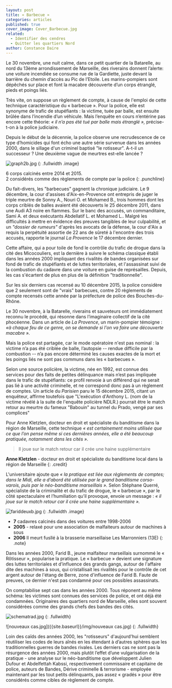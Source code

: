 ```yaml
---
layout: post
title: « Barbecue »
categories: articles
published: true
cover_image: Cover_Barbecue.jpg
related: 
  - Identifier des cendres
  - Quitter les quartiers Nord
author: Constance Daire
---
```






Le 30 novembre, une nuit calme, dans ce petit quartier de la Batarelle, au nord du 13ème arrondissement de Marseille, des riverains donnent l’alerte: une voiture incendiée se consume rue de la Gardiette, juste devant la barrière du chemin d’accès au Pic de l’Etoile. Les marins-pompiers sont dépêchés sur place et font la macabre découverte d’un corps étranglé, pieds et poings liés. 

Très vite, on suppose un règlement de compte, à cause de l'emploi de cette technique caractéristique du « barbecue ». Pour la police, elle est synonyme de trafic de stupéfiants : la victime, tuée par balle, est ensuite brûlée dans l’incendie d’un véhicule.  Mais l’enquête en cours n’entérine pas encore cette théorie: _« il n’a pas été tué par balle mais étranglé »,_ précise-t-on à la police judiciaire.

Depuis le début de la décennie, la police observe une recrudescence de ce type d’homicides qui font écho une autre série survenue dans les années 2000, dans le sillage d'un criminel baptisé "le rotisseur". A-t-il un successeur ? Une deuxième vague de meurtres est-elle lancée ? 

![graph2b.jpg]({{site.baseurl}}/img/graph2b.jpg)
{: .fullwidth .image}

6 corps calcinés entre 2014 et 2015.<br />
2 considérés comme des règlements de compte par la police
{: .punchline}

Du fait-divers, les "barbecues" gagnent la chronique judiciaire. Le 9 décembre, la cour d'assises d'Aix-en-Provence ont entrepris de juger le triple meurtre de Sonny A., Nouri O. et Mohamed B., trois hommes dont les corps criblés de balles avaient été découverts le 25 décembre 2011, dans une Audi A3 noire en flammes. Sur le banc des accusés, un commanditaire, Sami A. et deux exécutants Abdellatif L. et Mohamed L.. Malgré les difficultés à mettre en évidence des preuves tangibles de leur culpabilité, et un _"dossier de rumeurs"_ d'après les avocats de la défense, la cour d'Aix a requis la perpétuité assortie de 22 ans de sûreté à l'encontre des trois accusés, rapporte le journal _La Provence_ le 17 décembre dernier.

Cette affaire, qui a pour toile de fond le contrôle du trafic de drogue dans la cité des Micocouliers, est la dernière à suivre le schéma classique établi dans les années 2000 impliquant des rivalités de bandes organisées sur fond de trafic de stupéfiants et de luttes territoriales, et l'assassinat suivi de la combustion du cadavre dans une voiture en guise de représailles. Depuis, les cas s'écartent de plus en plus de la définition "traditionnelle".

Sur les six derniers cas recensé au 10 décembre 2015, la police considère que 2 seulement sont de "vrais" barbecues, contre 20 règlements de compte recensés cette année par la préfecture de police des Bouches-du-Rhône.

Le 30 novembre, à la Batarelle, riverains et sauveteurs ont immédiatement reconnu le procédé, qui résonne dans l’imaginaire collectif de la cité phocéenne. Dans un article de _La Provence_, un marin-pompier témoigne : _«à chaque feu de ce genre, on se demande si l'on va faire une découverte macabre »._ 

Mais la police est partagée, car le mode opératoire n'est pas nominal : la victime n’a pas été criblée de balle, l’autopsie -- rendue difficile par la combustion -- n’a pas encore déterminé les causes exactes de la mort et les poings liés ne sont pas communs dans les « barbecues ». 

Selon une source policière, la victime, née en 1992, est connue des services pour des faits de petites délinquance mais n’est pas impliquée dans le trafic de stupéfiants: ce profil renvoie à un différend qui ne serait pas lié à une activité criminelle, et ne correspond donc pas à un règlement de comptes. Un article du _Parisien_ paru le 15 décembre 2015, citant un enquêteur, affirme toutefois que "L'exécution d'Anthony L. (nom de la victime révélé à la suite de l'enquête policière NDLR.) pourrait être le match retour au meurtre du fameux "Babouin" au tunnel du Prado, vengé par ses complices"

Pour Anne Kletzlen, docteur en droit et spécialiste du banditisme dans la région de Marseille, cette technique _« est certainement moins utilisée que ce que l’on pense même si ces dernières années, elle a été beaucoup pratiquée, notamment dans les cités »._  

>Il joue sur le match retour car il crée une haine supplémentaire

**Anne Kletzlen** - docteur en droit et spécialiste du banditisme local dans la région de Marseille
{: .credit}

L'universitaire ajoute que _« la pratique est liée aux règlements de comptes; dans le Midi, elle a d’abord été utilisée par le grand banditisme corso-varois, puis par le néo-banditisme marseillais »._ Selon Stéphane Querré, spécialiste de la criminalité et du trafic de drogue, le « barbecue », par le côté spectaculaire et l’humiliation qu’il provoque, envoie un message : _« il joue sur le match retour car il crée une haine supplémentaire »._ 

![fariddeuxb.jpg]({{site.baseurl}}/img/fariddeuxb.jpg)
{: .fullwidth .image}

* **7** cadavres calcinés dans des voitures entre 1998-2006
* **2005** - relaxé pour une association de malfaiteurs autour de machines à sous
* **2006** Il meurt fusllé à la brasserie marseillaise Les Marronniers (13E)
{: .note}

Dans les années 2000, Farid B., jeune malfaiteur marseillais surnommé le « Rôtisseur », popularise la pratique. Le « barbecue » devient une signature des luttes territoriales et d’influence des grands gangs, autour de l'affaire dite des machines à sous, qui cristallisait les rivalités pour le contrôle de cet argent autour de l'étang de Berre, zone d'influence de Farid B. Faute de preuves, ce dernier n'est pas condamné pour ces possibles assassinats. 

On comptabilise sept cas dans les années 2000. Tous réponent au même schéma: les victimes sont connues des services de police, et ont déjà été condamnées. Originaires des quartiers nord de Marseille, elles sont souvent considérées comme des grands chefs des bandes des cités. 


![schematrad.jpg]({{site.baseurl}}/img/schematrad.jpg)
{: .fullwidth}

![nouveaux cas.jpg]({{site.baseurl}}/img/nouveaux cas.jpg)
{: .fullwidth}

Loin des caïds des années 2000, les "rotisseurs" d'aujourd'hui semblent réutiliser les codes de leurs aînés en les étendant à d’autres sphères que les traditionnelles guerres de bandes rivales. Les derniers cas ne sont pas la résurgence des années 2000, mais plutôt l’effet d’une vulgarisation de la pratique - une analyse sur le néo-banditisme que développent Julien Dufour et Abdelfettah Kabssi, respectivement commissaire et capitaine de police, auteurs de Bandes, Dérive criminelle & terrorisme - employée maintenant par les tout petits délinquants, pas assez « gradés » pour être considérés comme cibles de règlement de compte.
